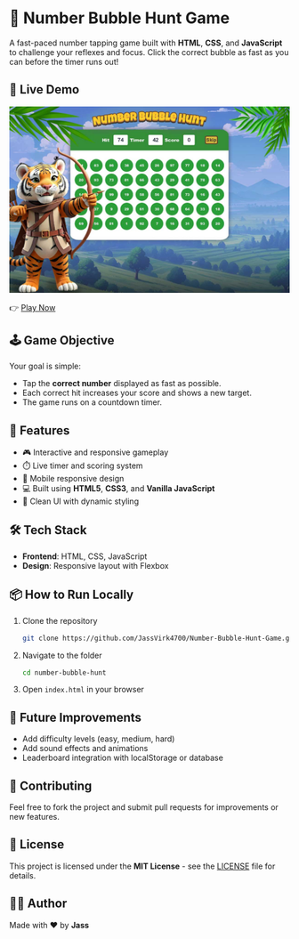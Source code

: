 # 🎯 Number Bubble Hunt Game

A fast-paced number tapping game built with **HTML**, **CSS**, and **JavaScript** to challenge your reflexes and focus. Click the correct bubble as fast as you can before the timer runs out!


## 🚀 Live Demo
<div><a href="https://jassvirk4700.github.io/Number-Bubble-Hunt-Game/"><img src="/src/img/Game-Demo.jpg" alt="Number Bubble Hunt Game"></div></a>

👉 [Play Now](https://jassvirk4700.github.io/Number-Bubble-Hunt-Game/)


## 🕹️ Game Objective
Your goal is simple:
- Tap the **correct number** displayed as fast as possible.
- Each correct hit increases your score and shows a new target.
- The game runs on a countdown timer.


## 🧩 Features

- 🎮 Interactive and responsive gameplay
- ⏱️ Live timer and scoring system
- 📱 Mobile responsive design
- 💻 Built using **HTML5**, **CSS3**, and **Vanilla JavaScript**
- 🎨 Clean UI with dynamic styling

## 🛠️ Tech Stack

- **Frontend**: HTML, CSS, JavaScript
- **Design**: Responsive layout with Flexbox

## 📦 How to Run Locally

1. Clone the repository
   ```bash
   git clone https://github.com/JassVirk4700/Number-Bubble-Hunt-Game.git
    ```

2. Navigate to the folder

   ```bash
   cd number-bubble-hunt
   ```

3. Open `index.html` in your browser

## 📌 Future Improvements

* Add difficulty levels (easy, medium, hard)
* Add sound effects and animations
* Leaderboard integration with localStorage or database


## 🙌 Contributing

Feel free to fork the project and submit pull requests for improvements or new features.



## 📄 License

This project is licensed under the **MIT License** - see the [LICENSE](./LICENSE) file for details.


## 👨‍💻 Author

Made with ❤️ by **Jass**


